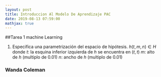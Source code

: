 ```yaml
---
layout: post
title: Introduccion Al Modelo De Aprendizaje PAC
date: 2019-08-13 07:59:00
mathjax: true
---
```

##Tarea 1 machine Learning  
1. Especifica una parametrización del espacio de hipótesis.
$h(t,m,n)\in H$ donde
$t$: la esquina inferior izquierda de $h$ se encuentra en $(t,t)$
$m$: alto de $h$ (multiplo de 0.01)
$n$: ancho de $h$ (multiplo de 0.01)
### Wanda Coleman
